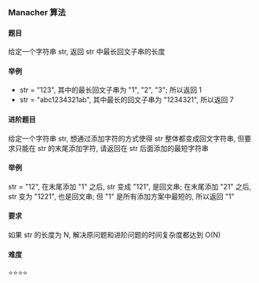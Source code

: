 ### Manacher 算法

#### 题目
给定一个字符串 str, 返回 str 中最长回文子串的长度

#### 举例
- str = "123", 其中的最长回文子串为 "1", "2", "3"; 所以返回 1
- str = "abc1234321ab", 其中最长的回文子串为 "1234321", 所以返回 7

#### 进阶题目
给定一个字符串 str, 想通过添加字符的方式使得 str 整体都变成回文字符串, 但要求只能在 str 的末尾添加字符, 请返回在 str 后面添加的最短字符串

#### 举例
str = "12", 在末尾添加 "1" 之后, str 变成 "121", 是回文串; 在末尾添加 "21" 之后, str 变为 "1221", 也是回文串; 但 "1" 是所有添加方案中最短的, 所以返回 "1"

#### 要求
如果 str 的长度为 N, 解决原问题和进阶问题的时间复杂度都达到 O(N)

#### 难度
:star::star::star::star:
